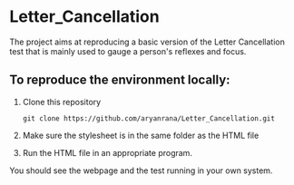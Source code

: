# Letter_Cancellation

The project aims at reproducing a basic version of the Letter Cancellation test that is mainly used to gauge a person's reflexes and focus.

## To reproduce the environment locally:
1. Clone this repository 

    ```git clone https://github.com/aryanrana/Letter_Cancellation.git```
    
2. Make sure the stylesheet is in the same folder as the HTML file 

3. Run the HTML file in an appropriate program.
  
You should see the webpage and the test running in your own system.
